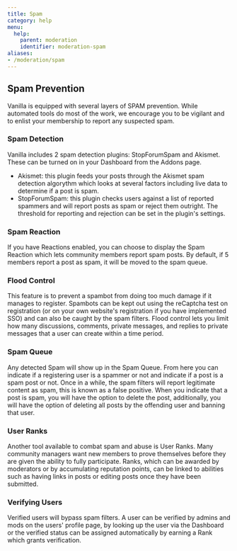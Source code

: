 ```yaml
---
title: Spam
category: help
menu:
  help:
    parent: moderation
    identifier: moderation-spam
aliases:
- /moderation/spam
---
```


## Spam Prevention 

Vanilla is equipped with several layers of SPAM prevention.  While automated tools do most of the work, we encourage you to be vigilant and to enlist your membership to report any suspected spam. 

### Spam Detection 

Vanilla includes 2 spam detection plugins:  StopForumSpam and Akismet.  These can be turned on in your Dashboard from the Addons page. 
 * Akismet: this plugin feeds your posts through the Akismet spam detection algorythm which looks at several factors including live data to determine if a post is spam. 
 * StopForumSpam:  this plugin checks users against a list of reported spammers and will report posts as spam or reject them outright. The threshold for reporting and rejection can be set in the plugin's settings. 

### Spam Reaction 

If you have Reactions enabled, you can choose to display the Spam Reaction which lets community members report spam posts. By default, if 5 members report a post as spam, it will be moved to the spam queue. 


### Flood Control 

This feature is to prevent a spambot from doing too much damage if it manages to register.  Spambots can be kept out using the reCaptcha test on registration (or on your own website's registration if you have implemented SSO) and can also be caught by the spam filters.    Flood control lets you limit how many discussions, comments, private messages, and replies to private messages that a user can create within a time period. 

### Spam Queue 

Any detected Spam will show up in the Spam Queue.  From here you can indicate if a registering user is a spammer or not and indicate if a post is a spam post or not.  Once in a while, the spam filters will report legitimate content as spam, this is known as a false positive.    When you indicate that a post is spam, you will have the option to delete the post, additionally, you will have the option of deleting all posts by the offending user and banning that user. 

### User Ranks 

Another tool available to combat spam and abuse is User Ranks. Many community managers want new members to prove themselves before they are given the ability to fully participate.  Ranks, which can be awarded by moderators or by accumulating reputation points, can be linked to abilities such as having links in posts or editing posts once they have been submitted.   

### Verifying Users 

Verified users will bypass spam filters. A user can be verified by admins and mods on the users' profile page, by looking up the user via the Dashboard or the verified status can be assigned automatically by earning a Rank which grants verification. 
